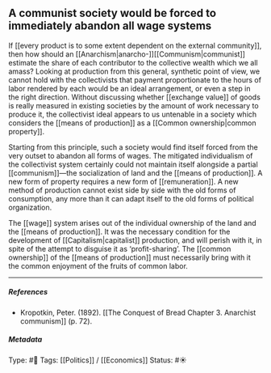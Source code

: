 ## A communist society would be forced to immediately abandon all wage systems # 

If [[every product is to some extent dependent on the external community]], then how should an [[Anarchism|anarcho-]][[Communism|communist]] estimate the share of each contributor to the collective wealth which we all amass? Looking at production from this general, synthetic point of view, we cannot hold with the collectivists that payment proportionate to the hours of labor rendered by each would be an ideal arrangement, or even a step in the right direction. Without discussing whether [[exchange value]] of goods is really measured in existing societies by the amount of work necessary to produce it, the collectivist ideal appears to us untenable in a society which considers the [[means of production]] as a [[Common ownership|common property]].

Starting from this principle, such a society would find itself forced from the very outset to abandon all forms of wages. The mitigated individualism of the collectivist system certainly could not maintain itself alongside a partial [[communism]]—the socialization of land and the [[means of production]]. A new form of property requires a new form of [[remuneration]]. A new method of production cannot exist side by side with the old forms of consumption, any more than it can adapt itself to the old forms of political organization.

The [[wage]] system arises out of the individual ownership of the land and the [[means of production]]. It was the necessary condition for the development of [[Capitalism|capitalist]] production, and will perish with it, in spite of the attempt to disguise it as ‘profit-sharing’. The [[common ownership]] of the [[means of production]] must necessarily bring with it the common enjoyment of the fruits of common labor.

___

##### References

- Kropotkin, Peter. (1892). [[The Conquest of Bread Chapter 3. Anarchist communism]] (p. 72).

##### Metadata

Type: #🔴 
Tags: [[Politics]] / [[Economics]]
Status: #☀️ 